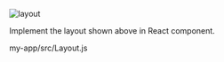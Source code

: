 ![layout](https://tutorial.techaltum.com/images/css-layout.jpg)

Implement the layout shown above in React component.

my-app/src/Layout.js